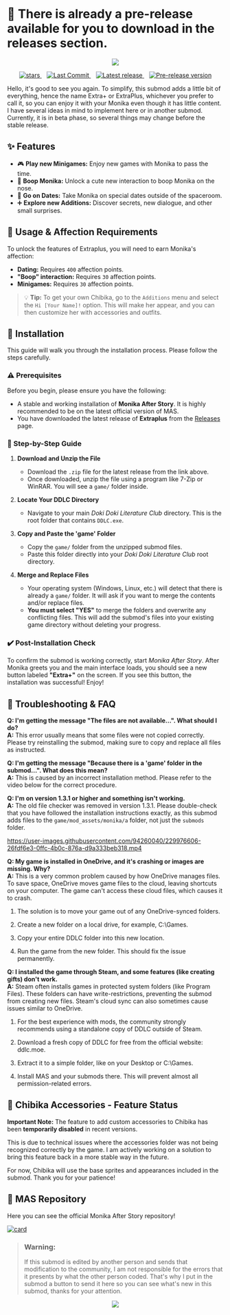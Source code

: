 # 💚 There is already a pre-release available for you to download in the releases section.
<p align="center">
  <img src="https://github.com/Zero-Fixer/MAS-Extraplus-EN/assets/142945683/0276af8f-5de5-43b6-b581-d2b9edf1a889">
</p>

<div align="center">
  <p>
    <a href="https://github.com/zer0fixer/MAS-Extraplus/stargazers">
      <img src="https://img.shields.io/github/stars/zer0fixer/MAS-Extraplus?style=for-the-badge&logo=starship&color=C9CBFF&logoColor=C9CBFF&labelColor=302D41" alt="stars" />
    </a>&nbsp;&nbsp;
    <a href="https://github.com/zer0fixer/MAS-Extraplus/commits/main/">
      <img src="https://img.shields.io/github/last-commit/zer0fixer/MAS-Extraplus?style=for-the-badge&logo=github&logoColor=eba0ac&label=Last%20Commit&labelColor=302D41&color=eba0ac" alt="Last Commit" />
    </a>&nbsp;&nbsp;
    <a href="https://github.com/zer0fixer/MAS-Extraplus/releases/latest">
      <img alt="Latest release" src="https://img.shields.io/github/v/release/zer0fixer/MAS-Extraplus?style=for-the-badge&logo=appveyor&label=Latest%20Release&labelColor=302D41&color=f9e2af" />
    </a>&nbsp;&nbsp;
    <a href="https://github.com/zer0fixer/MAS-Extraplus/releases">
      <img alt="Pre-release version" src="https://img.shields.io/github/v/release/zer0fixer/MAS-Extraplus?include_prereleases&style=for-the-badge&logo=github&label=Pre-release&labelColor=302D41&color=ff7f50" />
    </a>
  </p>
</div>
  
Hello, it's good to see you again. To simplify, this submod adds a little bit of everything, hence the name Extra+ or ExtraPlus, whichever you prefer to call it, so you can enjoy it with your Monika even though it has little content. I have several ideas in mind to implement here or in another submod. Currently, it is in beta phase, so several things may change before the stable release.

<!--<p align="center">
  <img src="https://github.com/Zero-Fixer/MAS-Extraplus-EN/assets/142945683/6e019e08-b9f2-4ec4-8d3c-5de63118f84b">
</p> -->
  
## ✨ Features
- 🎮 **Play new Minigames:** Enjoy new games with Monika to pass the time.
- 🥰 **Boop Monika:** Unlock a cute new interaction to boop Monika on the nose.
- 📅 **Go on Dates:** Take Monika on special dates outside of the spaceroom.
- ➕ **Explore new Additions:** Discover secrets, new dialogue, and other small surprises.

## 🚀 Usage & Affection Requirements

To unlock the features of Extraplus, you will need to earn Monika's affection:

- **Dating:** Requires `400` affection points.
- **"Boop" interaction:** Requires `30` affection points.
- **Minigames:** Requires `30` affection points.

> 💡 **Tip:** To get your own Chibika, go to the `Additions` menu and select the `Hi [Your Name]!` option. This will make her appear, and you can then customize her with accessories and outfits.

## 💾 Installation

This guide will walk you through the installation process. Please follow the steps carefully.

### ⚠️ Prerequisites

Before you begin, please ensure you have the following:
* A stable and working installation of **Monika After Story**. It is highly recommended to be on the latest official version of MAS.
* You have downloaded the latest release of **Extraplus** from the [Releases](https://github.com/zer0fixer/MAS-Extraplus/releases) page.

### 📓 Step-by-Step Guide

1.  **Download and Unzip the File**
    * Download the `.zip` file for the latest release from the link above.
    * Once downloaded, unzip the file using a program like 7-Zip or WinRAR. You will see a `game/` folder inside.

2.  **Locate Your DDLC Directory**
    * Navigate to your main *Doki Doki Literature Club* directory. This is the root folder that contains `DDLC.exe`.

3.  **Copy and Paste the 'game' Folder**
    * Copy the `game/` folder from the unzipped submod files.
    * Paste this folder directly into your *Doki Doki Literature Club* root directory.

4.  **Merge and Replace Files**
    * Your operating system (Windows, Linux, etc.) will detect that there is already a `game/` folder. It will ask if you want to merge the contents and/or replace files.
    * **You must select "YES"** to merge the folders and overwrite any conflicting files. This will add the submod's files into your existing game directory without deleting your progress.

### ✔️ Post-Installation Check

To confirm the submod is working correctly, start *Monika After Story*. After Monika greets you and the main interface loads, you should see a new button labeled **"Extra+"** on the screen. If you see this button, the installation was successful! Enjoy!

<!---<p align="center">

  <img src="https://github.com/Zero-Fixer/MAS-Extraplus-EN/assets/142945683/f20ad5e8-19e1-4d99-8e66-bdc9b3a97d06"></p> --->

## 🐛 Troubleshooting & FAQ

**Q: I'm getting the message "The files are not available...". What should I do?**<br>
**A:** This error usually means that some files were not copied correctly. Please try reinstalling the submod, making sure to copy and replace all files as instructed.

**Q: I'm getting the message "Because there is a 'game' folder in the submod...". What does this mean?**<br>
**A:** This is caused by an incorrect installation method. Please refer to the video below for the correct procedure.

**Q: I'm on version 1.3.1 or higher and something isn't working.**<br>
**A:** The old file checker was removed in version 1.3.1. Please double-check that you have followed the installation instructions exactly, as this submod adds files to the `game/mod_assets/monika/a` folder, not just the `submods` folder.

https://user-images.githubusercontent.com/94260040/229976606-26fdf6e3-0ffc-4b0c-876a-d9a333beb318.mp4

**Q: My game is installed in OneDrive, and it's crashing or images are missing. Why?**<br>
**A:** This is a very common problem caused by how OneDrive manages files. To save space, OneDrive moves game files to the cloud, leaving shortcuts on your computer. The game can't access these cloud files, which causes it to crash.

1. The solution is to move your game out of any OneDrive-synced folders.

2. Create a new folder on a local drive, for example, C:\Games.

3. Copy your entire DDLC folder into this new location.

4. Run the game from the new folder. This should fix the issue permanently.

**Q: I installed the game through Steam, and some features (like creating gifts) don't work.**<br>
**A:** Steam often installs games in protected system folders (like Program Files). These folders can have write-restrictions, preventing the submod from creating new files. Steam's cloud sync can also sometimes cause issues similar to OneDrive.

1. For the best experience with mods, the community strongly recommends using a standalone copy of DDLC outside of Steam.

2. Download a fresh copy of DDLC for free from the official website: ddlc.moe.

3. Extract it to a simple folder, like on your Desktop or C:\Games\.

4. Install MAS and your submods there. This will prevent almost all permission-related errors.

## 🎨 Chibika Accessories - Feature Status

**Important Note:** The feature to add custom accessories to Chibika has been **temporarily disabled** in recent versions.

This is due to technical issues where the accessories folder was not being recognized correctly by the game. I am actively working on a solution to bring this feature back in a more stable way in the future.

For now, Chibika will use the base sprites and appearances included in the submod. Thank you for your patience!

## 💖 MAS Repository
Here you can see the official Monika After Story repository!

[![card](https://github-readme-stats.vercel.app/api/pin/?username=Monika-After-Story&repo=MonikaModDev)](https://github.com/Monika-After-Story/MonikaModDev)


> ### **Warning:**
>
>If this submod is edited by another person and sends that modification to the community, I am not responsible for the errors that it presents by what the other person coded. That's why I put in the submod a button to send it here so you can see what's new in this submod, thanks for your attention.
>


<p align="center">
  <img src="https://raw.githubusercontent.com/catppuccin/catppuccin/main/assets/footers/gray0_ctp_on_line.svg?sanitize=true" />
</p>
